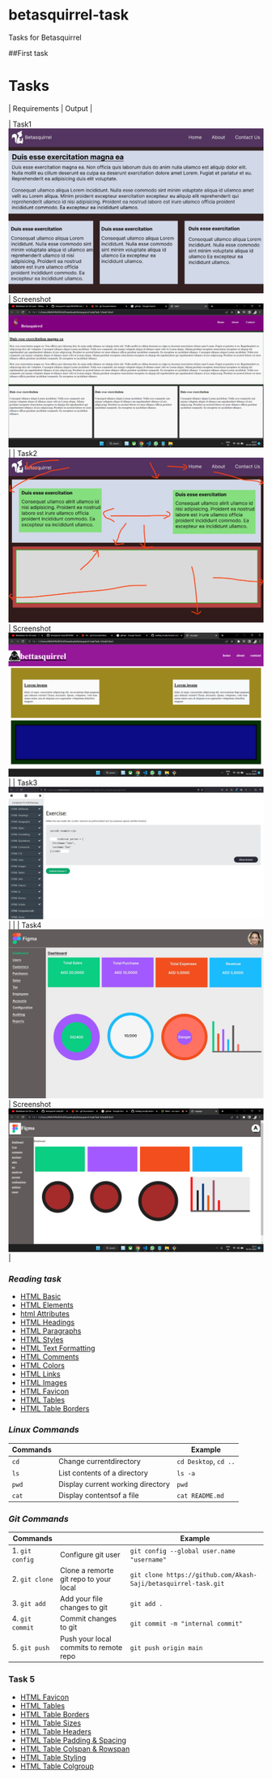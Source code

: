 # betasquirrel-task

Tasks for Betasquirrel

##First task
# Tasks
 |           Requirements            |  Output  |


 | Task1 ![Task 1](Task-1/images/req1.jpg)      | Screenshot ![Screenshot](Task-1/images/Screenshot.png) |
 | Task2 ![Task 2](Task-2/images/req.jpg)       | Screenshot ![Screenshot](Task-2/images/Screenshot.png) |
 | Task3 ![Task 3](Task-2/images/1.1.jpg)       |  |
 | Task4 ![Task 4](Task-4/images/input.jpg)     | Screenshot ![Screenshot](Task-4/images/res.png) |

  ### *Reading task*
- [HTML Basic](https://www.w3schools.com/html/default.asp)
- [HTML Elements](https://www.w3schools.com/html/html_basic.asp)
- [html Attributes](https://www.w3schools.com/html/html_attributes.asp)
- [HTML Headings](https://www.w3schools.com/html/html_headings.asp)
- [HTML Paragraphs](https://www.w3schools.com/html/html_paragraphs.asp)
- [HTML Styles](https://www.w3schools.com/html/html_styles.asp)
- [HTML Text Formatting](https://www.w3schools.com/html/html_formatting.asp)
- [HTML Comments](https://www.w3schools.com/html/html_comments.asp)
- [HTML Colors](https://www.w3schools.com/html/html_colors.asp)
- [HTML Links](https://www.w3schools.com/html/html_links.asp)
- [HTML Images](https://www.w3schools.com/html/html_images.asp)
- [HTML Favicon](https://www.w3schools.com/html/html_favicon.asp)
- [HTML Tables](https://www.w3schools.com/html/html_tables.asp)
- [HTML Table Borders](https://www.w3schools.com/html/html_table_borders.asp)

 ### *Linux Commands*
| Commands |                        | Example               |
| -------- | ---------------------- | --------------------- |
| `cd`     | Change currentdirectory | `cd Desktop`, `cd ..` |
| `ls`     | List contents of a directory | `ls -a`          |
| `pwd`    | Display current working directory | `pwd`       |
| `cat`    | Display contentsof a file         | `cat README.md` |
 
### *Git Commands*
| Commands |                                   | Example |
| -------- | --------------------------------- | ------- |
| 1. `git config` | Configure git user         | `git config --global user.name "username"` |
| 2. `git clone` | Clone a remorte git repo to your local | `git clone https://github.com/Akash-Saji/betasquirrel-task.git` |
| 3. `git add` | Add your file changes to git  | `git add .` |
| 4. `git commit` | Commit changes to git | `git commit -m "internal commit"` |
| 5. `git push` | Push your local commits to remote repo | `git push origin main` |

### Task 5

- [HTML Favicon](https://www.w3schools.com/html/html_favicon.asp)
- [HTML Tables](https://www.w3schools.com/html/html_tables.asp)
- [HTML Table Borders](https://www.w3schools.com/html/html_table_borders.asp)
- [HTML Table Sizes](https://www.w3schools.com/html/html_table_sizes.asp)
- [HTML Table Headers](https://www.w3schools.com/html/html_table_headers.asp)
- [HTML Table Padding & Spacing](https://www.w3schools.com/html/html_table_padding_spacing.asp)
- [HTML Table Colspan & Rowspan](https://www.w3schools.com/html/html_table_colspan_rowspan.asp)
- [HTML Table Styling](https://www.w3schools.com/html/html_table_styling.asp)
- [HTML Table Colgroup](https://www.w3schools.com/html/html_table_colgroup.asp)
